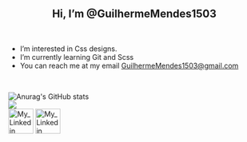
<h2  align="center"> Hi, I’m @GuilhermeMendes1503</h2>


<br>

-  I’m interested in Css designs.
-  I’m currently learning Git and Scss
-  You can reach me at my email GuilhermeMendes1503@gmail.com

<br>
 
![Anurag's GitHub stats](https://github-readme-stats.vercel.app/api?username=GuilhermeMendes1503&show_icons=true&theme=chartreuse-dark)
<br>
![](https://github-readme-stats.vercel.app/api/top-langs/?username=GuilhermeMendes1503&layout=compact)
<br>
<a href="www.linkedin.com/in/guilherme-mendes-83302821a"><img src="https://cdn-icons-png.flaticon.com/512/174/174857.png" width="50" height="50" alt="My_Linkedin"></a>
<a href="https://stackoverflow.com/users/17886737/guilherme-mendes"><img src="https://cdn.worldvectorlogo.com/logos/stack-overflow.svg" width="50" height="50" alt="My_Linkedin"></a>
